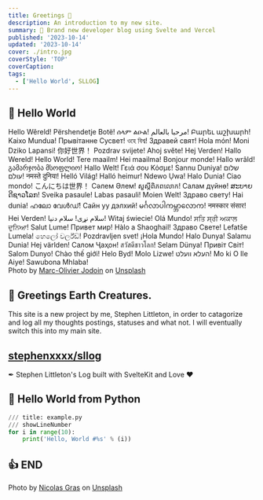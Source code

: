 ```yaml
---
title: Greetings 👋
description: An introduction to my new site.
summary: 🎉 Brand new developer blog using Svelte and Vercel
published: '2023-10-14'
updated: '2023-10-14'
cover: ./intro.jpg
coverStyle: 'TOP'
coverCaption: 
tags:
  - ['Hello World', SLLOG]
---
```

<script lang="en">
  import Confetti from 'svelte-confetti'
</script>
<div style="
 position: fixed;
 top: -50px;
 left: 0;
 height: 100vh;
 width: 100vw;
 display: flex;
 justify-content: center;
 overflow: hidden;
 pointer-events: none;">
 <Confetti x={[-5, 5]} y={[0, 0.1]} delay={[500, 2000]} infinite duration=5000 amount=200 fallDistance="100vh" />
</div>

## 👋 Hello World

<div class="flex gap4 flex-wrap py4">
<span>Hello Wêreld!</span>
<span>Përshendetje Botë!</span>
<span>ሰላም ልዑል!</span>
<span>مرحبا بالعالم!</span>
<span>Բարեւ աշխարհ!</span>
<span>Kaixo Mundua!</span>
<span>Прывітанне Сусвет!</span>
<span>ওহে বিশ্ব!</span>
<span>Здравей свят!</span>
<span>Hola món!</span>
<span>Moni Dziko Lapansi!</span>
<span>你好世界！</span>
<span>Pozdrav svijete!</span>
<span>Ahoj světe!</span>
<span>Hej Verden!</span>
<span>Hallo Wereld!</span>
<span>Hello World!</span>
<span>Tere maailm!</span>
<span>Hei maailma!</span>
<span>Bonjour monde!</span>
<span>Hallo wrâld!</span>
<span>გამარჯობა მსოფლიო!</span>
<span>Hallo Welt!</span>
<span>Γειά σου Κόσμε!</span>
<span>Sannu Duniya!</span>
<span>שלום עולם!</span>
<span>नमस्ते दुनिया!</span>
<span>Helló Világ!</span>
<span>Halló heimur!</span>
<span>Ndewo Ụwa!</span>
<span>Halo Dunia!</span>
<span>Ciao mondo!</span>
<span>こんにちは世界！</span>
<span>Сәлем Әлем!</span>
<span>សួស្តី​ពិភពលោក!</span>
<span>Салам дүйнө!</span>
<span>ສະ​ບາຍ​ດີ​ຊາວ​ໂລກ!</span>
<span>Sveika pasaule!</span>
<span>Labas pasauli!</span>
<span>Moien Welt!</span>
<span>Здраво свету!</span>
<span>Hai dunia!</span>
<span>ഹലോ വേൾഡ്!</span>
<span>Сайн уу дэлхий!</span>
<span>မင်္ဂလာပါကမ္ဘာလောက!</span>
<span>नमस्कार संसार!</span>
<span>Hei Verden!</span>
<span>سلام نړی!</span>
<span>سلام دنیا!</span>
<span>Witaj świecie!</span>
<span>Olá Mundo!</span>
<span>ਸਤਿ ਸ੍ਰੀ ਅਕਾਲ ਦੁਨਿਆ!</span>
<span>Salut Lume!</span>
<span>Привет мир!</span>
<span>Hàlo a Shaoghail!</span>
<span>Здраво Свете!</span>
<span>Lefatše Lumela!</span>
<span>හෙලෝ වර්ල්ඩ්!</span>
<span>Pozdravljen svet!</span>
<span>¡Hola Mundo!</span>
<span>Halo Dunya!</span>
<span>Salamu Dunia!</span>
<span>Hej världen!</span>
<span>Салом Ҷаҳон!</span>
<span>สวัสดีชาวโลก!</span>
<span>Selam Dünya!</span>
<span>Привіт Світ!</span>
<span>Salom Dunyo!</span>
<span>Chào thế giới!</span>
<span>Helo Byd!</span>
<span>Molo Lizwe!</span>
<span>העלא וועלט!</span>
<span>Mo ki O Ile Aiye!</span>
<span>Sawubona Mhlaba!</span>
</div>

<ImgZoom src="/intro/reach.jpg" alt="/intro/reach.jpg" class="h-full object-cover">
Photo by <a href="https://unsplash.com/@marcojodoin?utm_source=unsplash&utm_medium=referral&utm_content=creditCopyText">Marc-Olivier Jodoin</a> on <a href="https://unsplash.com/s/photos/reach?utm_source=unsplash&utm_medium=referral&utm_content=creditCopyText">Unsplash</a>
</ImgZoom>

## 🚀 Greetings Earth Creatures.

This site is a new project by me, Stephen Littleton, in order to catagorize and log all my thoughts postings, statuses and what not. I will eventually switch this into my main site.

<div class="my4 mx--8 sm:(mx0 rounded-2xl) flex gap4 items-center shadow-2xl bg-black/[0.25] px4 py6">
  <div>
    <div class="i-carbon-logo-github w6 h6"/>
  </div>
  <div>
    <h2 class="!p0 !m0 !text-[1rem] sm:!text-[1.25rem] !font-700 underline"><a href="https://github.com/stephenxxxx/sllog">stephenxxxx/sllog</a></h2>
    <p class="!p0 !m0 !text-[0.6rem] sm:!text-[0.8rem]">✒︎ Stephen Littleton's Log built with SvelteKit and Love ❤</p>
  </div>
</div>

## 👋 Hello World from Python

```python
/// title: example.py
/// showLineNumber
for i in range(10):
    print('Hello, World #%s' % (i))
```

## 👍 END

<ImgZoom src="/intro/wait.jpg" alt="/intro/wait.jpg" class="h-full object-cover">
Photo by <a href="https://unsplash.com/@armgd?utm_source=unsplash&utm_medium=referral&utm_content=creditCopyText">Nicolas Gras</a> on <a href="https://unsplash.com/s/photos/bokeh?utm_source=unsplash&utm_medium=referral&utm_content=creditCopyText">Unsplash</a>
</ImgZoom>

